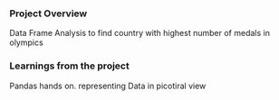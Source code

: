 ### Project Overview

 Data Frame Analysis to find country with highest number of medals in olympics
        


### Learnings from the project

 Pandas hands on.
representing Data in picotiral view


